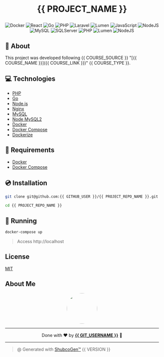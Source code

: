 # <p align="center">{{ PROJECT_NAME }}</p>

<p align="center">
    <img src="https://img.shields.io/badge/Tools-Docker-informational?style=flat-square&logo=docker&color=2496ED" alt="Docker" />
    <img src="https://img.shields.io/badge/Code-React-informational?style=flat-square&logo=react&color=61DAFB" alt="React" />
    <img src="https://img.shields.io/badge/Code-Go-informational?style=flat-square&logo=go&color=00ADD8" alt="Go" />
    <img src="https://img.shields.io/badge/Code-PHP-informational?style=flat-square&logo=php&color=777bb4&logoColor=8892BF" alt="PHP" />
    <img src="https://img.shields.io/badge/Code-Laravel-informational?style=flat-square&logo=laravel&color=FF2D20" alt="Laravel" />
    <img src="https://img.shields.io/badge/Code-Lumen-informational?style=flat-square&logo=lumen&color=F4645F" alt="Lumen" />
    <img src="https://img.shields.io/badge/Code-JavaScript-informational?style=flat-square&logo=javascript&color=F7DF1E" alt="JavaScript" />
    <img src="https://img.shields.io/badge/Code-NodeJS-informational?style=flat-square&logo=node.js&color=339933" alt="NodeJS" />
    <img src="https://img.shields.io/badge/Tools-MySQL-informational?style=flat-square&logo=mysql&color=4479A1&logoColor=2496ED" alt="MySQL" />
    <img src="https://img.shields.io/badge/Tools-SQLServer-informational?style=flat-square&logo=microsoft-sql-server&color=CC2927&logoColor=CC2927" alt="SQLServer" />
    <img src="https://img.shields.io/badge/php-8.0-green" alt="PHP"/>
    <img src="https://img.shields.io/badge/lumen-8.0-orange" alt="Lumen"/>
    <img src="https://img.shields.io/badge/nodejs-15.0-green" alt="NodeJS"/>
</p>

## 💬 About

This project was developed following {{ COURSE_SOURCE }} "[{{ COURSE_NAME }}]({{ COURSE_LINK }})" {{ COURSE_TYPE }}.

## :computer: Technologies

- [PHP](https://www.php.net/)
- [Go](https://golang.org/)
- [Node.js](https://nodejs.org/en/)
- [Nginx](https://www.nginx.com/)
- [MySQL](https://www.mysql.com/)
- [Node MySQL2](https://www.npmjs.com/package/mysql2)
- [Docker](https://www.docker.com/)
- [Docker Compose](https://docs.docker.com/compose/)
- [Dockerize](https://github.com/jwilder/dockerize)

## :scroll: Requirements

- [Docker](https://www.docker.com/)
- [Docker Compose](https://docs.docker.com/compose/)

## :cd: Installation

```sh
git clone git@github.com:{{ GITHUB_USER }}/{{ PROJECT_REPO_NAME }}.git
```

```sh
cd {{ PROJECT_REPO_NAME }}
```

## :runner: Running

```sh
docker-compose up
```

> Access http://localhost

<!-- ## :white_check_mark: Tests

After up the container:

```sh
docker-compose exec -t {{ CONTAINER_SERVICE_NAME }} ./vendor/bin/phpunit
```

## Contributing

Pull requests are welcome. For major changes, please open an issue first to discuss what you would like to change.

Please make sure to update tests as appropriate. -->

## License

[MIT](https://choosealicense.com/licenses/mit/)

## About Me

<p align="center">
    <a style="font-weight: bold" href="https://www.linkedin.com/in/{{ GITHUB_USER }}/">
    <img style="border-radius:50%" width="100px; "src="https://github.com/{{ GITHUB_USER }}.png"/>
    </a>
</p>

---

<p align="center">
    Done with ♥ by <a style="font-weight: bold" href="https://www.linkedin.com/in/{{ GITHUB_USER }}/">{{ GIT_USERNAME }}</a> 🖖
</p>

---

> @ Generated with [ShubcoGen™](https://github.com/filipe1309/shubcogen) {{ VERSION }}

